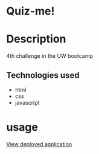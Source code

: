 # Quiz-me! 
# Description
4th challenge in the UW bootcamp

## Technologies used
- html 
- css
- javascript 
# usage 
[View deployed application ]()
